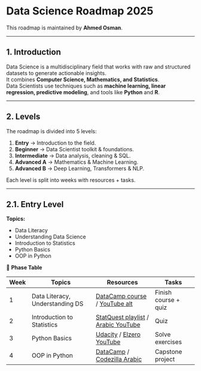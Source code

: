 # Data Science Roadmap 2025
This roadmap is maintained by **Ahmed Osman**.

---

## 1. Introduction
Data Science is a multidisciplinary field that works with raw and structured datasets to generate actionable insights.  
It combines **Computer Science, Mathematics, and Statistics**.  
Data Scientists use techniques such as **machine learning, linear regression, predictive modeling**, and tools like **Python** and **R**.

---

## 2. Levels
The roadmap is divided into 5 levels:

1. **Entry** → Introduction to the field.  
2. **Beginner** → Data Scientist toolkit & foundations.  
3. **Intermediate** → Data analysis, cleaning & SQL.  
4. **Advanced A** → Mathematics & Machine Learning.  
5. **Advanced B** → Deep Learning, Transformers & NLP.  

Each level is split into weeks with resources + tasks.

---

## 2.1. Entry Level
**Topics:**
- Data Literacy  
- Understanding Data Science  
- Introduction to Statistics  
- Python Basics  
- OOP in Python  

📅 **Phase Table**

| Week | Topics | Resources | Tasks |
|------|--------|-----------|-------|
| 1 | Data Literacy, Understanding DS | [DataCamp course](https://...) / [YouTube alt](https://...) | Finish course + quiz |
| 2 | Introduction to Statistics | [StatQuest playlist](https://...) / [Arabic YouTube](https://...) | Quiz |
| 3 | Python Basics | [Udacity](https://...) / [Elzero YouTube](https://...) | Solve exercises |
| 4 | OOP in Python | [DataCamp](https://...) / [Codezilla Arabic](https://...) | Capstone project |

